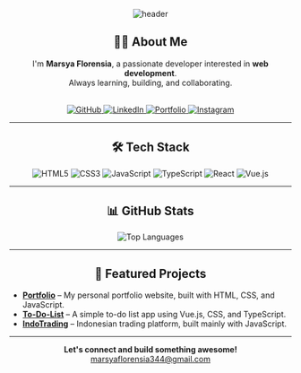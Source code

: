 <!-- Banner or GIF header-->
<p align="center">
  <img src="https://capsule-render.vercel.app/api?type=waving&color=0:6e40c9,100:52e5e7&height=200&section=header&text=Hi%20there,%20I'm%20Marsya!&fontSize=40&fontAlignY=35&desc=Welcome%20to%20my%20GitHub%20profile%20👋&descSize=20&animation=fadeIn&fontColor=ffffff" alt="header"/>
</p>

<!-- Profile Introduction -->
<h2 align="center">👨‍💻 About Me</h2>
<p align="center">
  I'm <b>Marsya Florensia</b>, a passionate developer interested in <b>web development</b>.<br>
  Always learning, building, and collaborating.<br>
  <br>
</p>

<!-- Social Links -->
<p align="center">
  <a href="https://github.com/frezix0" target="_blank">
    <img src="https://img.shields.io/badge/-GitHub-181717?style=flat-square&logo=github&logoColor=white" alt="GitHub">
  </a>
  <a href="https://www.linkedin.com/in/marsya-florensia/" target="_blank">
    <img src="https://img.shields.io/badge/-LinkedIn-0077B5?style=flat-square&logo=linkedin&logoColor=white" alt="LinkedIn">
  </a>
  <a href="https://frezix0.github.io/Portfolio/" target="_blank">
    <img src="https://img.shields.io/badge/-Portfolio-4285F4?style=flat-square&logo=google-chrome&logoColor=white" alt="Portfolio">
  </a>
  <a href="https://instagram.com/marsya.fl" target="_blank">
    <img src="https://img.shields.io/badge/Instagram-E4405F?style=flat-square&logo=instagram&logoColor=white" alt="Instagram">
  </a>
</p>

---

<!-- Tech Stack -->
<h2 align="center">🛠️ Tech Stack</h2>
<p align="center">
  <img src="https://img.shields.io/badge/HTML5-E34F26?style=for-the-badge&logo=html5&logoColor=white" alt="HTML5"/>
  <img src="https://img.shields.io/badge/CSS3-1572B6?style=for-the-badge&logo=css3&logoColor=white" alt="CSS3"/>
  <img src="https://img.shields.io/badge/JavaScript-F7DF1E?style=for-the-badge&logo=javascript&logoColor=black" alt="JavaScript"/>
  <img src="https://img.shields.io/badge/TypeScript-3178c6?style=for-the-badge&logo=typescript&logoColor=white" alt="TypeScript"/>
  <img src="https://img.shields.io/badge/React-20232a?style=for-the-badge&logo=react&logoColor=61dafb" alt="React"/>
  <img src="https://img.shields.io/badge/Vue.js-42b883?style=for-the-badge&logo=vue.js&logoColor=white" alt="Vue.js"/>
</p>

---

<!-- GitHub Stats -->
<h2 align="center">📊 GitHub Stats</h2>
<p align="center">
  <img src="https://github-readme-stats.vercel.app/api/top-langs/?username=frezix0&layout=compact&theme=radical" alt="Top Languages" />
</p>

---

<!-- Projects or Highlights -->
<h2 align="center">🌟 Featured Projects</h2>
<ul>
  <li><a href="https://github.com/frezix0/Portfolio"><b>Portfolio</b></a> – My personal portfolio website, built with HTML, CSS, and JavaScript.</li>
  <li><a href="https://github.com/frezix0/To-Do-List"><b>To-Do-List</b></a> – A simple to-do list app using Vue.js, CSS, and TypeScript.</li>
  <li><a href="https://github.com/frezix0/IndoTrading"><b>IndoTrading</b></a> – Indonesian trading platform, built mainly with JavaScript.</li>
</ul>

---

<!-- Contact -->
<p align="center">
  <b>Let's connect and build something awesome!</b><br>
  <a href="mailto:marsyaflorensia344@gmail.com">marsyaflorensia344@gmail.com</a>
</p>
